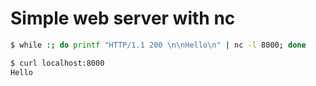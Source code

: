 # Simple web server with nc


```bash
$ while :; do printf "HTTP/1.1 200 \n\nHello\n" | nc -l 8000; done
```

```bash
$ curl localhost:8000
Hello
```
